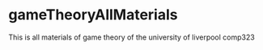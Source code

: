 # gameTheoryAllMaterials
This is all materials of game theory of the university of liverpool comp323
